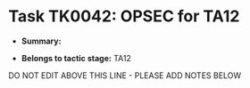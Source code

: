 # Task TK0042: OPSEC for TA12

* **Summary:** 

* **Belongs to tactic stage:** TA12

DO NOT EDIT ABOVE THIS LINE - PLEASE ADD NOTES BELOW